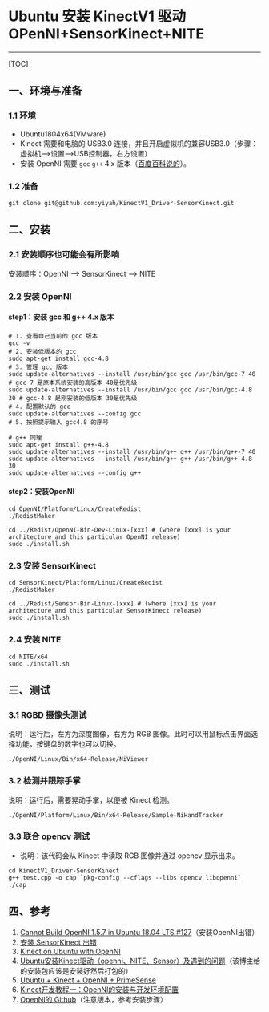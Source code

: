 ﻿# Ubuntu 安装 KinectV1 驱动 OPenNI+SensorKinect+NITE

---

[TOC]

## 一、环境与准备

### 1.1 环境

* Ubuntu1804x64(VMware)
* Kinect 需要和电脑的 USB3.0 连接，并且开启虚拟机的兼容USB3.0（步骤：虚拟机-->设置-->USB控制器，右方设置）
* 安装 OpenNI 需要 `gcc` `g++`  4.x 版本（[百度百科说的](https://baike.baidu.com/item/OpenNI)）。

### 1.2 准备

```shell
git clone git@github.com:yiyah/KinectV1_Driver-SensorKinect.git
````

## 二、安装

### 2.1 安装顺序也可能会有所影响

安装顺序：OpenNI --> SensorKinect --> NITE

### 2.2 安装 OpenNI

#### step1：安装 gcc 和 g++ 4.x 版本

```shell
# 1. 查看自己当前的 gcc 版本
gcc -v
# 2. 安装低版本的 gcc
sudo apt-get install gcc-4.8
# 3. 管理 gcc 版本
sudo update-alternatives --install /usr/bin/gcc gcc /usr/bin/gcc-7 40 # gcc-7 是原本系统安装的高版本 40是优先级
sudo update-alternatives --install /usr/bin/gcc gcc /usr/bin/gcc-4.8 30 # gcc-4.8 是刚安装的低版本 30是优先级
# 4. 配置默认的 gcc
sudo update-alternatives --config gcc
# 5. 按照提示输入 gcc4.8 的序号
```

```shell
# g++ 同理
sudo apt-get install g++-4.8
sudo update-alternatives --install /usr/bin/g++ g++ /usr/bin/g++-7 40
sudo update-alternatives --install /usr/bin/g++ g++ /usr/bin/g++-4.8 30
sudo update-alternatives --config g++
```

#### step2：安装OpenNI

```shell
cd OpenNI/Platform/Linux/CreateRedist
./RedistMaker

cd ../Redist/OpenNI-Bin-Dev-Linux-[xxx] # (where [xxx] is your architecture and this particular OpenNI release)
sudo ./install.sh
```

### 2.3 安装 SensorKinect

```shell
cd SensorKinect/Platform/Linux/CreateRedist
./RedistMaker

cd ../Redist/Sensor-Bin-Linux-[xxx] # (where [xxx] is your architecture and this particular SensorKinect release)
sudo ./install.sh
```

### 2.4 安装 NITE

```SHELL
cd NITE/x64
sudo ./install.sh
```

## 三、测试

### 3.1 RGBD 摄像头测试

说明：运行后，左方为深度图像，右方为 RGB 图像。此时可以用鼠标点击界面选择功能，按键盘的数字也可以切换。

```shell
./OpenNI/Linux/Bin/x64-Release/NiViewer
```

### 3.2 检测并跟踪手掌

说明：运行后，需要晃动手掌，以便被 Kinect 检测。

```shell
./OpenNI/Platform/Linux/Bin/x64-Release/Sample-NiHandTracker
```

### 3.3 联合 opencv 测试

* 说明：该代码会从 Kinect 中读取 RGB 图像并通过 opencv 显示出来。

```shell
cd KinectV1_Driver-SensorKinect
g++ test.cpp -o cap `pkg-config --cflags --libs opencv libopenni`
./cap
```

## 四、参考

1. [Cannot Build OpenNI 1.5.7 in Ubuntu 18.04 LTS #127](https://github.com/OpenNI/OpenNI/issues/127)（安装OpenNI出错）
2. [安装 SensorKinect 出错](https://stackoverflow.com/questions/28319336/xndevicesensorv2-failed-on-raspberry-pi/28323843#28323843)
3. [Kinect on Ubuntu with OpenNI](https://www.20papercups.net/programming/kinect-on-ubuntu-with-openni/)
4. [Ubuntu安装Kinect驱动（openni、NITE、Sensor）及遇到的问题](https://blog.csdn.net/u013453604/article/details/48013959)（该博主给的安装包应该是安装好然后打包的）
5. [Ubuntu + Kinect + OpenNI + PrimeSense](http://mitchtech.net/ubuntu-kinect-openni-primesense/)
6. [Kinect开发教程一：OpenNI的安装与开发环境配置](https://blog.csdn.net/chenxin_130/article/details/6693390)
7. [OpenNI的 Github](https://github.com/OpenNI/OpenNI)（注意版本，参考安装步骤）
